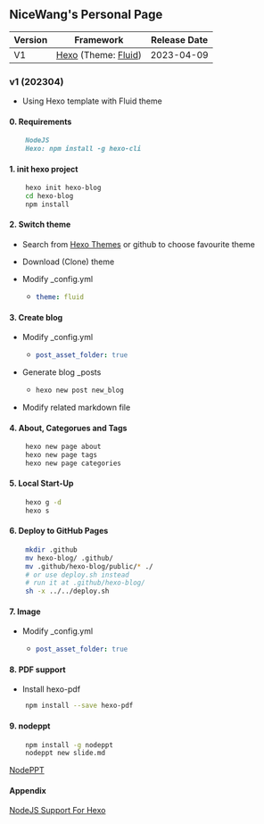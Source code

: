 ## NiceWang's Personal Page

| Version | Framework           | Release Date |
| ------- | ------------------- | ------------ |
| V1      | [Hexo](https://hexo.io) (Theme: [Fluid](https://github.com/fluid-dev/hexo-theme-fluid)) | 2023-04-09   |

### v1 (202304)

* Using Hexo template with Fluid theme

#### 0. Requirements

```markdown
    NodeJS
    Hexo: npm install -g hexo-cli
```

#### 1. init hexo project

```bash
    hexo init hexo-blog
    cd hexo-blog
    npm install
```

#### 2. Switch theme

* Search from [Hexo Themes](https://hexo.io/themes/) or github to choose favourite theme

* Download (Clone) theme

* Modify _config.yml

  * ```yml
    theme: fluid
    ```

#### 3. Create blog

* Modify _config.yml

  * ```yml
    post_asset_folder: true
    ```

* Generate blog _posts

  * ```bash
    hexo new post new_blog
    ```

* Modify related markdown file

#### 4. About, Categorues and Tags

```bash
    hexo new page about
    hexo new page tags
    hexo new page categories
```

#### 5. Local Start-Up

```bash
    hexo g -d
    hexo s
```

#### 6. Deploy to GitHub Pages

```bash
    mkdir .github
    mv hexo-blog/ .github/
    mv .github/hexo-blog/public/* ./
    # or use deploy.sh instead
    # run it at .github/hexo-blog/
    sh -x ../../deploy.sh
```

#### 7. Image

* Modify _config.yml
    * ```yml
      post_asset_folder: true
      ```

#### 8. PDF support

* Install hexo-pdf

```bash
    npm install --save hexo-pdf
```

#### 9. nodeppt

```bash
    npm install -g nodeppt
    nodeppt new slide.md
```
[NodePPT](https://hexo.fluid-dev.com/posts/hexo-nodeppt/)

#### Appendix

[NodeJS Support For Hexo](https://www.npmjs.com/package/hexo-pdf)
